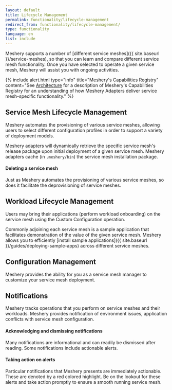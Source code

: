 ```yaml
---
layout: default
title: Lifecycle Management
permalink: functionality/lifecycle-management
redirect_from: functionality/lifecycle-management/
type: functionality
language: en
list: include
---
```


<a name="lifecycle-management"></a>

Meshery supports a number of [different service meshes]({{ site.baseurl }}/service-meshes), so that you can learn and compare different service mesh functionality. Once you have selected to operate a given service mesh, Meshery will assist you with ongoing activities.

{% include alert.html type="info" title="Meshery's Capabilities Registry" content="See <a href='/concepts/architecture'>Architecture</a> for a description of Meshery's Capabilities Registry for an understanding of how Meshery Adapters deliver service mesh-specific functionality." %}

## Service Mesh Lifecycle Management

Meshery automates the provisioning of various service meshes, allowing users to select different configuration profiles in order to support a variety of deployment models.

Meshery adapters will dynamically retrieve the specific service mesh's release package upon initial deployment of a given service mesh. Meshery adapters cache (in `.meshery/bin`) the service mesh installation package.

#### Deleting a service mesh

Just as Meshery automates the provisioning of various service meshes, so does it facilitate the deprovisioning of service meshes.

## Workload Lifecycle Management

Users may bring their applications (perform workload onboarding) on the service mesh using the Custom Configuration operation.

Commonly adjoining each service mesh is a sample application that facilitates demonstration of the value of the given service mesh. Meshery allows you to efficiently [install sample applications]({{ site.baseurl }}/guides/deploying-sample-apps) across different service meshes.

## Configuration Management

Meshery provides the ability for you as a service mesh manager to customize your service mesh deployment.

## Notifications

Meshery tracks operations that you perform on service meshes and their workloads. Meshery provides notification of environment issues, application conflicts with service mesh configuration.

#### Acknowledging and dismissing notifications

Many notifications are informational and can readily be dismissed after reading. Some notifications include actionable alerts.

#### Taking action on alerts

Particular notifications that Meshery presents are immediately actionable. These are denoted by a red colored highlight. Be on the lookout for these alerts and take action promptly to ensure a smooth running service mesh.
